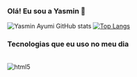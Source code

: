 ### Olá! Eu sou a Yasmin 👋

![Yasmin Ayumi GitHub stats](https://github-readme-stats.vercel.app/api?username=yasminayumi8&show_icons=true&theme=tokyonight)
[![Top Langs](https://github-readme-stats.vercel.app/api/top-langs/?username=yasminayumi8&langs_count=8)](https://github.com/anuraghazra/github-readme-stats)

### Tecnologias que eu uso no meu dia

<div style="display: inline_block"></br>

<img align="center" alt="html5" src="https://img.shields.io/badge/Python-3776AB?style=for-the-badge&logo=python&logoColor=white">

</div>
